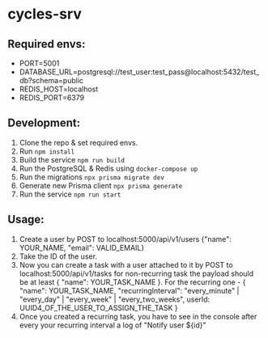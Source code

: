 # cycles-srv

## Required envs:

- PORT=5001
- DATABASE_URL=postgresql://test_user:test_pass@localhost:5432/test_db?schema=public
- REDIS_HOST=localhost
- REDIS_PORT=6379

## Development:

1. Clone the repo & set required envs.
2. Run `npm install`
3. Build the service `npm run build`
4. Run the PostgreSQL & Redis using `docker-compose up`
5. Run the migrations `npx prisma migrate dev`
6. Generate new Prisma client `npx prisma generate`
7. Run the service `npm run start`

## Usage:

1. Create a user by POST to localhost:5000/api/v1/users {"name": YOUR_NAME, "email": VALID_EMAIL}
2. Take the ID of the user.
3. Now you can create a task with a user attached to it by POST to localhost:5000/api/v1/tasks for non-recurring task the payload should be at least { "name": YOUR_TASK_NAME }. For the recurring one - { "name": YOUR_TASK_NAME, "recurringInterval": "every_minute" | "every_day" | "every_week" | "every_two_weeks", userId: UUID4_OF_THE_USER_TO_ASSIGN_THE_TASK }
4. Once you created a recurring task, you have to see in the console after every your recurring interval a log of "Notify user ${id}"
